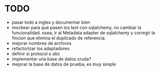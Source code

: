 # TODO

- pasar todo a ingles y documentar bien
- mockear para que pasen los test con sqlalchemy, no cambiar la funcionalidad. osea, ir al Metadata adapter de sqlalchemy y corregir la fincion que elimina el duplicado de referencia.
- mejorar nombres de archivos
- refactorizar los adaptadores
- definir si protocol o abc
- implementar una base de datos cruda?
- mejorar la base de datos de prueba, es muy simple
